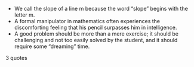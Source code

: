  - We call the slope of a line m because the word “slope” begins with the letter m.
 - A formal manipulator in mathematics often experiences the discomforting feeling that his pencil surpasses him in intelligence.
 - A good problem should be more than a mere exercise; it should be challenging and not too easily solved by the student, and it should require some “dreaming” time.

3 quotes